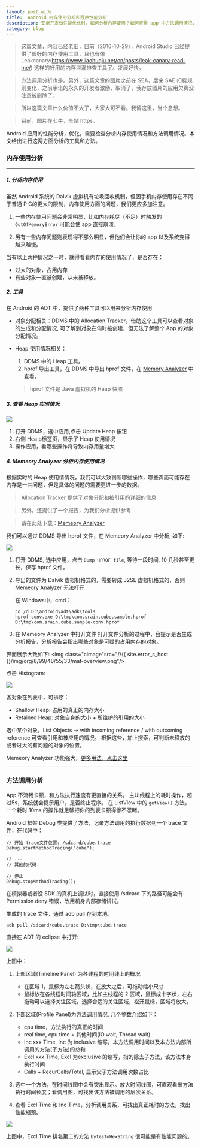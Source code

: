 ```yaml
---
layout: post_wide
title:  Android 内存使用分析和程序性能分析
description: 安卓开发做性能优化时，如何分析内存使用？如何查看 app 中方法调用情况，找出性能瓶颈？
category: blog
---
```


> 这篇文章，内容已经老旧，目前（2016-10-29），Android Studio 已经提供了很好的内存使用工具，且也有像 Leakcanary(https://www.liaohuqiu.net/cn/posts/leak-canary-read-me/) 这样的好用的内存泄漏排查工具了。发展好快。

> 方法调用分析也是。另外，这篇文章的图片之前在 SEA，后来 SAE 扣费规则变化，之前承诺的永久的开发者激励，取消了，我存放图片的应用欠费没注意被删除了。

> 所以这篇文章什么价值不大了，大家大可不看。我留这里，当个念想。

> 目前，图片在七牛，全站 https。

Android 应用的性能分析，优化，需要检查分析内存使用情况和方法调用情况。本文给出进行这两方面分析的工具和方法。

### 内存使用分析
---
##### 1. 分析内存使用
    
虽然 Android 系统的 Dalvik 虚拟机有垃圾回收机制，但因手机内存使用存在不同于普通 P C的更大的限制，内存使用方面的问题，我们更应多加注意。

1. 一些内存使用问题会非常明显，比如内存耗尽（不足）时触发的 `OutOfMemoryError` 可能会使 app 直接崩溃。
    
2. 另有一些内存问题则表现得不那么明显，但他们会让你的 app 以及系统变得越来越慢。

当有以上两种情况之一时，就得看看内存的使用情况了，是否存在：

* 过大的对象，占用内存
* 有些对象一直被创建，从未被释放。

##### 2. 工具

在 Android 的 ADT 中，提供了两种工具可以用来分析内存使用

* 对象分配相关：DDMS 中的 Allocation Tracker。借助这个工具可以查看对象的生成和分配情况, 可了解到对象在何时被创建，但无法了解整个 App 的对象分配情况。

* Heap 使用情况相关：
    1. DDMS 中的 Heap 工具。
    2. hprof 导出工具，在 DDMS 中导出 hprof 文件，在 [Memory Analyzer](http://www.eclipse.org/mat/) 中查看。

    > hprof 文件是 Java 虚拟机的 Heap 快照

##### 3. 查看 Heap 实时情况

<img class="cimage" src="//{{ site.error_s_host }}/img/org/17/70/1/5/60/update-heap-status.png"/>

1.  打开 DDMS，选中应用,点击 Update Heap 按钮
2.  右侧 Hea p标签页，显示了 Heap 使用情况
3.  操作应用，看哪些操作将导致内存用量增大

##### 4. Memeory Analyzer 分析内存使用情况

根据实时的 Heap 使用情情况，我们可以大致判断哪些操作，哪些页面可能存在内存是一共问题，但是具体的问题的需要更进一步的数据。

> Allocation Tracker 提供了对象分配和被引用的详细的信息

> 另外，还提供了一个报告，为我们分析提供参考

> 请在此处下载：[Memeory Analyzer](http://www.eclipse.org/mat/)

我们可以通过 DDMS 导出 hprof 文件，在 Memeory Analyzer 中分析, 如下:

<img class="cimage" src="//{{ site.error_s_host }}/img/org/28/36/67/55/22/dump-hprof.png"/>


1.  打开 DDMS, 选中应用，点击 `Dump HPROF file`, 等待一段时间, 10 几秒甚至更长，保存 hprof 文件。
2.  导出的文件为 Dalvik 虚拟机格式的，需要转成 J2SE 虚拟机格式的，否则 Memeory Analyzer 无法打开

    在 Windows中，cmd：

        cd /d D:\android\adt\adk\tools
        hprof-conv.exe D:\tmp\com.srain.cube.sample.hprof D:\tmp\com.srain.cube.sample-conv.hprof

3.  在 Memeory Analyzer 中打开文件
    打开文件分析的过程中，会提示是否生成分析报告，分析报告会指出哪些对象是可疑的占用内存的对象。

界面展示大致如下:
<img class="cimage"src="//{{ site.error_s_host }}/img/org/8/99/48/55/33/mat-overview.png"/>

点击 Histogram:

<img class="cimage" src="//{{ site.error_s_host }}/img/org/11/78/0/42/66/mat-histogram.png"/>

各对象在列表中，可排序：

* Shallow Heap: 占用的真正的内存大小
* Retained Heap: 对象自身的大小 + 所维护的引用的大小

选中某个对象，List Objects -> with incoming reference / with outcoming reference 可查看引用和被应用的情况。
根据这些，加上搜索，可判断未释放的或者过大的有问题的对象的位置。

Memeory Analyzer 功能强大，[更多用法，点击这里](http://eclipsesource.com/blogs/2013/01/21/10-tips-for-using-the-eclipse-memory-analyzer/)

---

### 方法调用分析

App 不流畅卡顿，和方法执行速度有更直接的关系。
主UI线程上的耗时操作，超过5s，系统就会提示用户，是否终止程序。
在 ListView 中的 `getView()` 方法，一个耗时 10ms 的操作就足够把你的列表卡顿得惨不忍睹。

Android 框架 Debug 类提供了方法，记录方法调用的执行数据到一个 trace 文件，在代码中：

    // 开始 trace文件位置: /sdcard/cube.trace
    Debug.startMethodTracing("cube");

    // ...
    // 其他的代码

    // 停止
    Debug.stopMethodTracing();

在模拟器或者没 SDK 的真机上调试时，直接使用 /sdcard 下的路径可能会有 Permission deny 错误，改用机身内部存储试试。

生成的 trace 文件，通过 adb pull 存到本地。

    adb pull /sdcard/cube.trace D:\tmp\cube.trace

直接在 ADT 的 eclipse 中打开:

<img class="cimage" src="//{{ site.error_s_host }}/img/org/19/98/19/71/81/trace-view-overview.png"/>

上图中：

1. 上部区域(Timeline Panel) 为各线程的时间线上的概况
    * 在区域 1，鼠标为左右箭头状，在放大之后，可拖动缩小尺寸
    * 鼠标放在各线程时间轴区域，比如主线程的 2 区域，鼠标成十字状，左右拖动可以选择关注区域，选择合适的关注区域，松开鼠标，区域将放大。

2. 下部区域(Profile Panel)为方法调用情况, 几个参数介绍如下：
    * cpu time，方法执行的真正的时间
    * real time, cpu time + 其他时间(IO wait, Thread wait)
    * Inc xxx Time, Inc 为 inclusive 缩写，本方法调用时间以及本方法内部所调用的方法(子方法)的总和
    * Excl xxx Time, Excl 为exclusive 的缩写，指的除去子方法，该方法本身执行时间
    * Calls + RecurCalls/Total, 显示父子方法调用次数占比

3.  选中一个方法，在时间线图中会有突出显示。放大时间线图，可直观看出方法执行时间长度；看调用图，可找出该方法被调用的层次关系。

4.  查看 Excl Time 和 Inc Time，分析调用关系，可找出真正耗时的方法，找出性能瓶颈。

<img class="cimage" src="//{{ site.error_s_host }}/img/org/13/42/30/62/45/trace-view-exclusive-time.png"/>

上图中，Excl Time 排名第二的方法 `bytesToHexString` 很可能是有性能问题的。

